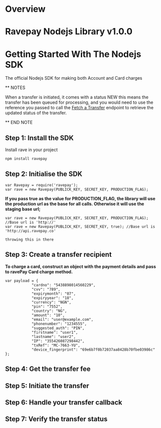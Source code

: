 # Overview

# Ravepay Nodejs Library v1.0.0

Getting Started With The Nodejs SDK
==================
The official Nodejs SDK for making both Account and Card charges


** NOTES

<div class="notes">
When a transfer is initiated, it comes with a status NEW this means the transfer has been queued for processing, and you would need to use the reference you passed to call the <a href="#">Fetch a Transfer</a> endpoint to retrieve the updated status of the transfer.
</div>

** END NOTE


Step 1: Install the SDK
------
Install rave in your project

```
npm install ravepay
```

Step 2: Initialise the SDK
------

```
var Ravepay = require('ravepay');
var rave = new Ravepay(PUBLICK_KEY, SECRET_KEY, PRODUCTION_FLAG);
```

**If you pass true as the value for **PRODUCTION_FLAG**, the library will use the production url
as the base for all calls. Otherwise it will use the staging base url;**


```
var rave = new Ravepay(PUBLICK_KEY, SECRET_KEY, PRODUCTION_FLAG); //Base url is 'http://'
var rave = new Ravepay(PUBLICK_KEY, SECRET_KEY, true); //Base url is 'http://api.ravepay.co'
```

`throwing this in there`

Step 3: Create a transfer recipient
-------
**To charge a card, construct an object with the payment details and pass to
ravePay Card charge method.**

```
var payload = {
            "cardno": "5438898014560229",
            "cvv": "789",
            "expirymonth": "07",
            "expiryyear": "18",
            "currency": "NGN",
            "pin": "7552",
            "country": "NG",
            "amount": "10",
            "email": "user@example.com",
            "phonenumber": "1234555",
            "suggested_auth": "PIN",
            "firstname": "user1",
            "lastname": "user2",
            "IP": "355426087298442",
            "txRef": "MC-7663-YU",
            "device_fingerprint": "69e6b7f0b72037aa8428b70fbe03986c"
};
```


Step 4: Get the transfer fee
------------


Step 5: Initiate the transfer
---------


Step 6: Handle your transfer callback
--------


Step 7: Verify the transfer status
-------


